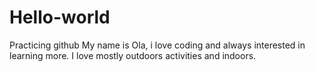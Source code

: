 # Hello-world
Practicing github
My name is Ola, i love coding and always interested in learning more. I love mostly outdoors activities and indoors. 
